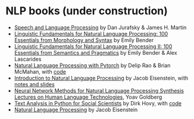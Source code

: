 # NLP books (under construction)

- [Speech and Language Processing](https://web.stanford.edu/~jurafsky/slp3/) by Dan Jurafsky & James H. Martin
- [Linguistic Fundamentals for Natural Language Processing: 100 Essentials from Morphology and Syntax](https://www.morganclaypool.com/doi/abs/10.2200/S00493ED1V01Y201303HLT020) by Emily Bender
- [Linguistic Fundamentals for Natural Language Processing II: 100 Essentials from Semantics and Pragmatics](http://www.morganclaypoolpublishers.com/catalog_Orig/product_info.php?products_id=1451) by Emily Bender & Alex Lascarides
- [Natural Language Processing with Pytorch](https://www.oreilly.com/library/view/natural-language-processing/9781491978221/) by Delip Rao & Brian McMahan, with [code](https://github.com/joosthub/PyTorchNLPBook)
- [Introduction to Natural Language Processing](https://mitpress.mit.edu/books/introduction-natural-language-processing) by Jacob Eisenstein, with [notes and slides](https://github.com/jacobeisenstein/gt-nlp-class/tree/master/notes)
- [Neural Network Methods for Natural Language Processing Synthesis Lectures on Human Language Technologies](https://www.morganclaypool.com/doi/abs/10.2200/S00762ED1V01Y201703HLT037), Yoav Goldberg
- [Text Analysis in Python for Social Scientists](https://www.cambridge.org/core/elements/text-analysis-in-python-for-social-scientists/BFAB0A3604C7E29F6198EA2F7941DFF3) by Dirk Hovy, with [code](https://github.com/dirkhovy/text_analysis_for_social_science)
- [Natural Language Processing](https://github.com/jacobeisenstein/gt-nlp-class/blob/master/notes/eisenstein-nlp-notes.pdf) by Jacob Eisenstein 